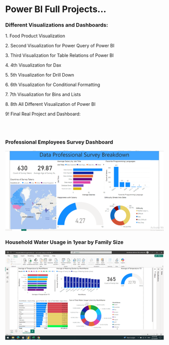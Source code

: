 <h1>Power BI Full Projects...</h1>

<h3>Different Visualizations and Dashboards:</h3>
<p>1. Food Product Visualization</p>
<p>2. Second Visualization for Power Query of Power BI</p>
<p>3. Third Visualization for Table Relations of Power BI</p>
<p>4. 4th Visualization for Dax</p>
<p>5. 5th Visualization for Drill Down</p>
<p>6. 6th Visualization for Conditional Formatting</p>
<p>7. 7th Visualization for Bins and Lists</p>
<p>8. 8th All Different Visualization of Power BI</p>
<p>9! Final Real Project and Dashboard: </p> <br><br>

<h3>Professional Employees Survey Dashboard</h3>
<img src="FinalProjectVisualization/dashboard.png"> <br>

<h3>Household Water Usage in 1year by Family Size</h3>
<img src="HousholdWaterUsageVisualization/dashboard.png">
